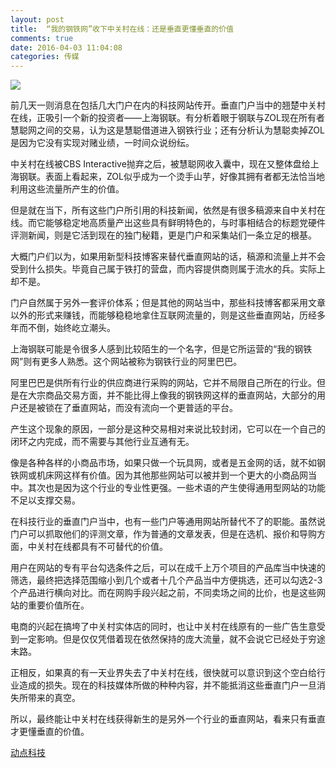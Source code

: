 ```yaml
---
layout: post
title:  “我的钢铁网”收下中关村在线：还是垂直更懂垂直的价值
comments: true
date: 2016-04-03 11:04:08
categories: 传媒
---
```


![](https://static.technode.com/files/2016/04/mobile-pro.jpg) 

前几天一则消息在包括几大门户在内的科技网站传开。垂直门户当中的翘楚中关村在线，正吸引一个新的投资者——上海钢联。有分析着眼于钢联与ZOL现在所有者慧聪网之间的交易，认为这是慧聪借道进入钢铁行业；还有分析认为慧聪卖掉ZOL是因为它没有实现对赌业绩，一时间众说纷纭。

中关村在线被CBS Interactive抛弃之后，被慧聪网收入囊中，现在又整体盘给上海钢联。表面上看起来，ZOL似乎成为一个烫手山芋，好像其拥有者都无法恰当地利用这些流量所产生的价值。

但是就在当下，所有这些门户所引用的科技新闻，依然是有很多稿源来自中关村在线。而它能够稳定地高质量产出这些具有鲜明特色的，与时事相结合的标题党硬件评测新闻，则是它活到现在的独门秘籍，更是门户和采集站们一条立足的根基。

大概门户们以为，如果用新型科技博客来替代垂直网站的话，稿源和流量上并不会受到什么损失。毕竟自己属于铁打的营盘，而内容提供商则属于流水的兵。实际上却不是。

门户自然属于另外一套评价体系；但是其他的网站当中，那些科技博客都采用文章以外的形式来赚钱，而能够稳稳地拿住互联网流量的，则是这些垂直网站，历经多年而不倒，始终屹立潮头。

上海钢联可能是令很多人感到比较陌生的一个名字，但是它所运营的“我的钢铁网”则有更多人熟悉。这个网站被称为钢铁行业的阿里巴巴。

阿里巴巴是供所有行业的供应商进行采购的网站，它并不局限自己所在的行业。但是在大宗商品交易方面，并不能比得上像我的钢铁网这样的垂直网站，大部分的用户还是被锁在了垂直网站，而没有流向一个更普适的平台。

产生这个现象的原因，一部分是这种交易相对来说比较封闭，它可以在一个自己的闭环之内完成，而不需要与其他行业互通有无。

像是各种各样的小商品市场，如果只做一个玩具网，或者是五金网的话，就不如钢铁网或机床网这样有价值。因为其他那些网站可以被并到一个更大的小商品网当中。其次也是因为这个行业的专业性更强。一些术语的产生使得通用型网站的功能不足以支撑交易。

在科技行业的垂直门户当中，也有一些门户等通用网站所替代不了的职能。虽然说门户可以抓取他们的评测文章，作为普通的文章发表，但是在选机、报价和导购方面，中关村在线都具有不可替代的价值。

用户在网站的专有平台勾选条件之后，可以在成千上万个项目的产品库当中快速的筛选，最终把选择范围缩小到几个或者十几个产品当中方便挑选，还可以勾选2-3个产品进行横向对比。而在网购手段兴起之前，不同卖场之间的比价，也是这些网站的重要价值所在。

电商的兴起在搞垮了中关村实体店的同时，也让中关村在线原有的一些广告生意受到一定影响。但是仅仅凭借着现在依然保持的庞大流量，就不会说它已经处于穷途末路。

正相反，如果真的有一天业界失去了中关村在线，很快就可以意识到这个空白给行业造成的损失。现在的科技媒体所做的种种内容，并不能抵消这些垂直门户一旦消失所带来的真空。

所以，最终能让中关村在线获得新生的是另外一个行业的垂直网站，看来只有垂直才更懂垂直的价值。

[动点科技](https://cn.technode.com/post/2016-04-03/zol-latest-deal/)

